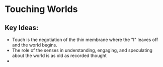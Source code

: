# Touching Worlds


## Key Ideas:
- Touch is the negotiation of the thin membrane where the "I" leaves off and the world begins.
- The role of the senses in understanding, engaging, and speculating about the world is as old as recorded thought
- 

